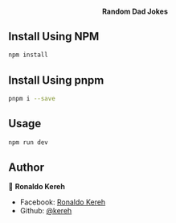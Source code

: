 <h4 align="center">Random Dad Jokes</h4>

## Install Using NPM
```sh
npm install
```

## Install Using pnpm
```sh
pnpm i --save
```

## Usage

```sh
npm run dev
```

## Author

👤 **Ronaldo Kereh**

* Facebook: [Ronaldo Kereh](https://www.facebook.com/people/Ronaldo-Kereh/100026505135031)
* Github: [@kereh](https://github.com/kereh)
